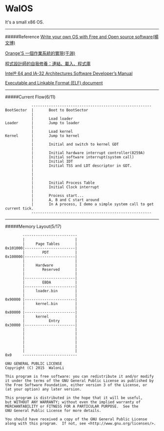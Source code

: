 # WalOS

It's a small x86 OS.


----

#####Reference
[Write your own OS with Free and Open source software(楊文博)](http://share.solrex.cn/WriteOS/)

[Orange'S 一個作業系統的實現(于淵)](http://forrestyu.net/)

[程式設計師的自我修養：連結、載入、程式庫](http://www.books.com.tw/products/0010456858)

[Intel® 64 and IA-32 Architectures Software Developer’s Manual](http://www.intel.com/content/www/us/en/processors/architectures-software-developer-manuals.html)

[Executable and Linkable Format (ELF) document](http://flint.cs.yale.edu/cs422/doc/ELF_Format.pdf)

----
#####Current Flow(6/11)
```
            -------------------------------------------------------
BootSector  |       Boot to BootSector
            |
            |       Load loader
Loader      |       Jump to loader
            |       
            |       Load kernel
Kernel      |       Jump to kernel
            |   
            |       Initial and switch to kernel GDT 
            |       
            |       Initial hardware interrupt controller(8259A)
            |       Initial software interrupt(system call)
            |       Initial IDT
            |       Initial TSS and LDT descriptor in GDT.
            |       
            |
            |
            |       Initial Process Table
            |       Initial Clock interrupt
            |       
            |       Process start...
            |       A, B and C start around
            |       In A process, I demo a simple system call to get current tick.
            -------------------------------------------------------
```



----

#####Memory Layout(5/17)
```
        -------------------------
        |                       |        
        |     Page Tables       |
0x101000|-----------------------|
        |        PDT            |
0x100000|-----------------------|
        |                       |
        |     Hardware          |        
        |        Reserved       |
        |                       |
        |-----------------------|        
        |        EBDA           |
        |-----------------------|
        |     loader.bin        |        
        |                       |
0x90000 |-----------------------|
        |     kernel.bin        |        
        |                       |
0x80000 |-----------------------|
        |     kernel            |        
        |           Entry       |
0x30000 |-----------------------|
        |                       |        
        |                       |
        |                       |        
        |                       |
        |                       |        
        |                       |
0x0     -------------------------
```

```
GNU GENERAL PUBLIC LICENSE
Copyright (C) 2015  WalonLi

This program is free software: you can redistribute it and/or modify
it under the terms of the GNU General Public License as published by
the Free Software Foundation, either version 3 of the License, or
(at your option) any later version.

This program is distributed in the hope that it will be useful,
but WITHOUT ANY WARRANTY; without even the implied warranty of
MERCHANTABILITY or FITNESS FOR A PARTICULAR PURPOSE.  See the
GNU General Public License for more details.

You should have received a copy of the GNU General Public License
along with this program.  If not, see <http://www.gnu.org/licenses/>.
```

